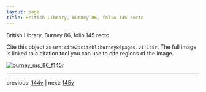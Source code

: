 ```yaml
---
layout: page
title: British Library, Burney 86, folio 145 recto
---
```


British Library, Burney 86, folio 145 recto

Cite this object as `urn:cite2:citebl:burney86pages.v1:145r`.  The full image is linked to a citation tool you can use to cite regions of the image.

[![burney_ms_86_f145r](http://www.homermultitext.org/iipsrv?IIIF=/project/homer/pyramidal/deepzoom/citebl/burney86imgs/v1/burney_ms_86_f145r.tif/full/800,/0/default.jpg)](http://www.homermultitext.org/ict2/?urn=urn:cite2:citebl:burney86imgs.v1:burney_ms_86_f145r) 

---

previous:  [144v](../144v/) | next: [145v](../145v/)